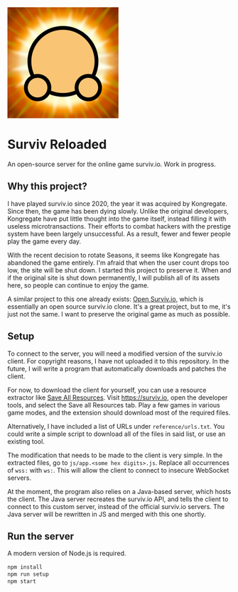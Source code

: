 <img src="logo/surviv.png" width="250" height="250">
<h1>Surviv Reloaded</h1>

An open-source server for the online game surviv.io. Work in progress.

## Why this project?
I have played surviv.io since 2020, the year it was acquired by Kongregate. Since then, the game has been dying slowly. Unlike the original developers, Kongregate have put little thought into the game itself, instead filling it with useless microtransactions. Their efforts to combat hackers with the prestige system have been largely unsuccessful. As a result, fewer and fewer people play the game every day.


With the recent decision to rotate Seasons, it seems like Kongregate has abandoned the game entirely. I'm afraid that when the user count drops too low, the site will be shut down. I started this project to preserve it. When and if the original site is shut down permanently, I will publish all of its assets here, so people can continue to enjoy the game.


A similar project to this one already exists: [Open Surviv.io](https://github.com/North-West-Wind/opensurviv-server), which is essentially an open source surviv.io clone. It's a great project, but to me, it's just not the same. I want to preserve the original game as much as possible.

## Setup
To connect to the server, you will need a modified version of the surviv.io client. For copyright reasons, I have not uploaded it to this repository. In the future, I will write a program that automatically downloads and patches the client.

For now, to download the client for yourself, you can use a resource extractor like [Save All Resources](https://chrome.google.com/webstore/detail/save-all-resources/abpdnfjocnmdomablahdcfnoggeeiedb). Visit https://surviv.io, open the developer tools, and select the Save all Resources tab. Play a few games in various game modes, and the extension should download most of the required files.

Alternatively, I have included a list of URLs under `reference/urls.txt`. You could write a simple script to download all of the files in said list, or use an existing tool. 

The modification that needs to be made to the client is very simple. In the extracted files, go to `js/app.<some hex digits>.js`. Replace all occurrences of `wss:` with `ws:`. This will allow the client to connect to insecure WebSocket servers.

At the moment, the program also relies on a Java-based server, which hosts the client. The Java server recreates the surviv.io API, and tells the client to connect to this custom server, instead of the official surviv.io servers. The Java server will be rewritten in JS and merged with this one shortly.

## Run the server
A modern version of Node.js is required.

```
npm install
npm run setup
npm start
```

